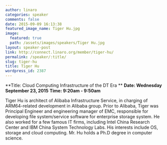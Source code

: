 ```yaml
---
author: linaro
categories: speaker
comments: false
date: 2015-09-09 16:13:38
featured_image_name: Tiger Hu.jpg
image:
  featured: true
  path: /assets/images/speakers/Tiger Hu.jpg
layout: speaker-post
link: http://connect.linaro.org/member/tiger-hu/
permalink: /speaker/:title/
slug: tiger-hu
title: Tiger Hu
wordpress_id: 2387
---
```


**Title: Cloud Computing Infrastructure of the DT Era **
**Date: Wednesday September 23, 2015**
**Time: 9:20am - 9:50am**
  

Tiger Hu is architect of Alibaba Infrastructure Service, in charging of ARM64-related development in Alibaba group. Prior to Alibaba, Tiger was Principal Engineer and engineering manager of EMC, responsible for developing file system/service software for enterprise storage system. He also worked for a few famous IT firms, including Intel China Research Center and IBM China System Technology Labs. His interests include OS, storage and cloud computing. Mr. Hu holds a Ph.D degree in computer science.